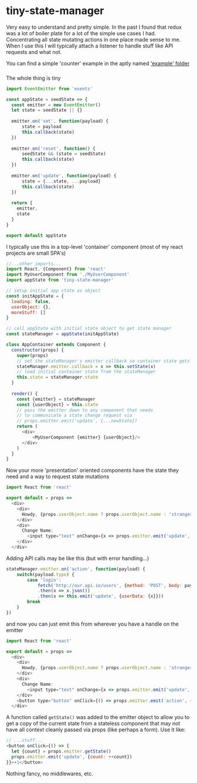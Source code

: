 # tiny-state-manager

Very easy to understand and pretty simple. In the past I found that redux was a lot of boiler plate for a lot of the
simple use cases I had. Concentrating all state mutating actions in one place made sense to me. When I use this I
will typically attach a listener to handle stuff like API requests and what not.

You can find a simple 'counter' example in the aptly named ['example' folder](https://github.com/jason-c-child/tiny-state-manager/tree/master/example)

###

The whole thing is tiny

```javascript
import EventEmitter from 'events'

const appState = seedState => {
  const emitter = new EventEmitter()
  let state = seedState || {}
 
  emitter.on('set', function(payload) {
      state = payload
      this.callback(state)
  })
  
  emitter.on('reset', function() {
      seedState && (state = seedState)
      this.callback(state)
  })
  
  emitter.on('update', function(payload) {
      state = {...state, ...payload}
      this.callback(state)
  })
  
  return {
    emitter,
    state
  }
}

export default appState
```

I typically use this in a top-level 'container' component (most of my react projects are small SPA's)

```javascript
//...other imports...
import React, {Component} from 'react'
import MyUserComponent from './MyUserComponent'
import appState from 'tiny-state-manager'

// setup initial app state as object
const initAppState = {
  loading: false,
  userObject: {},
  moreStuff: []
}

// call appState with initial state object to get state manager
const stateManager = appState(initAppState)

class AppContainer extends Component {
  constructor(props) {
    super(props)
    // set the stateManager's emitter callback so container state gets updates
    stateManager.emitter.callback = x => this.setState(x)
    // load initial container state from the stateManager
    this.state = stateManager.state
  }
  
  render() {
    const {emitter} = stateManager
    const {userObject} = this.state
    // pass the emitter down to any component that needs
    // to communicate a state change request via
    // props.emitter.emit('update', {...newState})
    return (
      <div>
          <MyUserComponent {emitter} {userObject}/> 
      </div>
    )
  }
}
```

Now your more 'presentation' oriented components have the state they need and a 
way to request state mutations

```javascript
import React from 'react'

export default = props =>
  <div>
    <div>
      Howdy, {props.userObject.name ? props.userObject.name : 'stranger'}!
    </div>
    <div>
      Change Name: 
        <input type="text" onChange={x => props.emitter.emit('update', {userObject: {...props.userObject, name: x})}/>
    </div>
  </div>
```

Adding API calls may be like this (but with error handling...)

```javascript
stateManager.emitter.on('action', function(payload) {
    switch(payload.type) {
        case 'login':
            fetch('http://our.api.io/users', {method: 'POST', body: payload.data})
            .then(x => x.json())
            .then(x => this.emit('update', {userData: {x}}))
        break
    }
})
```

and now you can just emit this from wherever you have a handle on the emitter
 
 ```javascript
 import React from 'react'
 
 export default = props =>
   <div>
     <div>
       Howdy, {props.userObject.name ? props.userObject.name : 'stranger'}!
     </div>
     <div>
       Change Name: 
         <input type="text" onChange={x => props.emitter.emit('update', {userObject: {...props.userObject, name: x})}/>
     </div>
     <button type="button" onClick={() => props.emitter.emit('action', {type: 'login', data: {...props.userObject}})}
   </div>

```

A function called `getState()` was added to the emitter object to allow you to get a copy of the current state
from a stateless component that may not have all context cleanly passed via props (like perhaps a form). Use it like:

```javascript
// ...stuff...
<button onClick={() => {
  let {count} = props.emitter.getState()
  props.emitter.emit('update', {count: ++count})
}}>+1</button>

```

Nothing fancy, no middlewares, etc.
